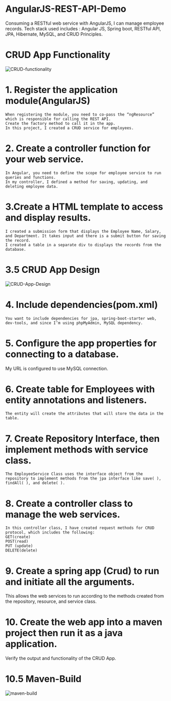 # AngularJS-REST-API-Demo
Consuming a RESTful web service with AngularJS, I can manage employee records.
Tech stack used includes :
Angular JS, Spring boot, RESTful API, JPA, Hibernate, MySQL, and CRUD Principles.


# CRUD App Functionality
![CRUD-functionality](https://user-images.githubusercontent.com/20470279/106377706-e2f11400-636c-11eb-9341-fec9d5e729a3.gif)



# 1.	Register the application module(AngularJS)
 	When registering the module, you need to co-pass the “ngResource” which is responsible for calling the REST API.
 	Create the factory method to call it in the app.
 	In this project, I created a CRUD service for employees. 

 #   2. Create a controller function for your web service.
 	In Angular, you need to define the scope for employee service to run queries and functions.
 	In my controller, I defined a method for saving, updating, and deleting employee data. 

 #  3.Create a HTML template to access and display results.
 	I created a submission form that displays the Employee Name, Salary, and Department. It takes input and there is a submit button for saving the record.
 	I created a table in a separate div to displays the records from the database.  
  
  
  # 3.5 CRUD App Design
  ![CRUD-App-Design](https://user-images.githubusercontent.com/20470279/106377147-e6829c00-6368-11eb-8069-0ad26d9f2522.gif)
  

# 4. Include dependencies(pom.xml)
 	You want to include dependencies for jpa, spring-boot-starter web, dev-tools, and since I’m using phpMyAdmin, MySQL dependency. 

# 5. Configure the app properties for connecting to a database.
  My URL is configured to use MySQL connection.

# 6. Create table for Employees with entity annotations and listeners.
 	The entity will create the attributes that will store the data in the table.

# 7. Create Repository Interface, then implement methods with service class. 
 	The EmployeeService Class uses the interface object from the repository to implement methods from the jpa interface like save( ), findAll( ), and delete( ).
# 8. Create a controller class to manage the web services. 
 	In this controller class, I have created request methods for CRUD protocol, which includes the following: 
 	GET(create)
 	POST(read)
 	PUT (update)
 	DELETE(delete)
# 9. Create a spring app (Crud) to run and initiate all the arguments.
 This allows the web services to run according to the methods created from the repository, resource, and service class.

# 10. Create the web app into a maven project then run it as a java application. 
Verify the output and functionality of the CRUD App. 

# 10.5 Maven-Build
![maven-build](https://user-images.githubusercontent.com/20470279/106377594-1a12f580-636c-11eb-8052-b6bddb1dede0.gif)




